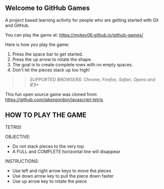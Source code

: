 ## Welcome to GitHub Games

A project based learning activity for people who are getting started with Git and GitHub.

You can play the game at:
https://mykey06.github.io/github-games/

Here is how you play the game:
1. Press the space bar to get started.
2. Press the up arrow to rotate the shape.
3. The goal is to create complete rows with no empty spaces.
4. Don't let the pieces stack up too high!

>> _*SUPPORTED BROWSERS*: Chrome, Firefox, Safari, Opera and IE9+_

This fun open source game was cloned from: https://github.com/jakesgordon/javascript-tetris

## HOW TO PLAY THE GAME

TETRIS!

OBJECTIVE:
- Do not stack pieces to the very top
- A FULL and COMPLETE horizontal line will disappear

INSTRUCTIONS:
- Use left and right arrow keys to move the pieces
- Use down arrow key to pull the piece down faster
- Use up arrow key to rotate the piece
